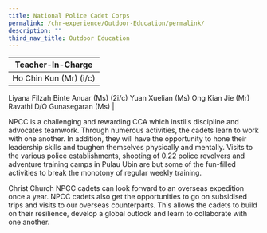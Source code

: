 ```yaml
---
title: National Police Cadet Corps
permalink: /chr-experience/Outdoor-Education/permalink/
description: ""
third_nav_title: Outdoor Education
---
```

| Teacher-In-Charge | 
| -------- | 
| Ho Chin Kun (Mr) (i/c)
Liyana Filzah Binte Anuar (Ms) (2i/c)
Yuan Xuelian (Ms)
Ong Kian Jie (Mr)
Ravathi D/O Gunasegaran (Ms) 
|

NPCC is a challenging and rewarding CCA which instills discipline and advocates teamwork. Through numerous activities, the cadets learn to work with one another. In addition, they will have the opportunity to hone their leadership skills and toughen themselves physically and mentally. Visits to the various police establishments, shooting of 0.22 police revolvers and adventure training camps in Pulau Ubin are but some of the fun-filled activities to break the monotony of regular weekly training.


Christ Church NPCC cadets can look forward to an overseas expedition once a year. NPCC cadets also get the opportunities to go on subsidised trips and visits to our overseas counterparts. This allows the cadets to build on their resilience, develop a global outlook and learn to collaborate with one another.